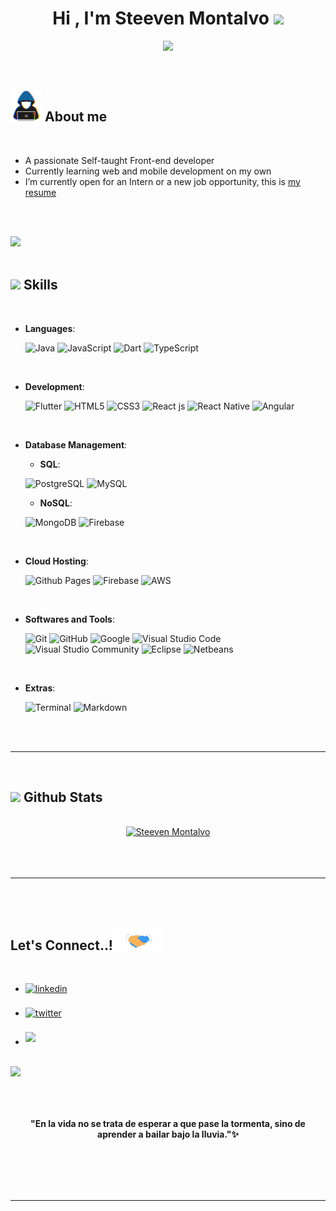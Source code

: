 
<h1 align="center"><b>Hi , I'm Steeven Montalvo </b><img src="https://media.giphy.com/media/hvRJCLFzcasrR4ia7z/giphy.gif" width="35"></h1>

<p align="center">
  <a href="https://github.com/DenverCoder1/readme-typing-svg"><img src="https://readme-typing-svg.herokuapp.com?font=Time+New+Roman&color=cyan&size=25&center=true&vCenter=true&width=600&height=100&lines=Software+Engineer..&hearts;++;Self-taught+Web+and+Mobile+developer;Active+Researcher,;Love+to+learn+new+stuffs..<3"></a>
</p>


<br>



	
## <picture><img src = "https://github.com/0xAbdulKhalid/0xAbdulKhalid/raw/main/assets/mdImages/about_me.gif" width = 50px></picture> **About me**

<!-- <picture> <img align="right" src="https://github.com/0xAbdulKhalid/0xAbdulKhalid/raw/main/assets/mdImages/Right_Side.gif" width = 250px></picture> -->

<br>

- A passionate Self-taught Front-end developer
- Currently learning web and mobile development on my own
- I’m currently open for an Intern or a new job opportunity, this is [my resume](https://utneduec-my.sharepoint.com/:b:/g/personal/simontalvos_utn_edu_ec/Ee_nJOSZ7kVJny3k1Q-Q10wB4z8ApiQ-yDZZQ7aHhqUKfQ?e=yTDWJR)

<br><br>

<img src="https://user-images.githubusercontent.com/73097560/115834477-dbab4500-a447-11eb-908a-139a6edaec5c.gif"><br><br>

## <img src="https://media2.giphy.com/media/QssGEmpkyEOhBCb7e1/giphy.gif?cid=ecf05e47a0n3gi1bfqntqmob8g9aid1oyj2wr3ds3mg700bl&rid=giphy.gif" width ="25"><b> Skills</b>
<br>

<p align="center">

- **Languages**:
    
    ![Java](https://img.shields.io/badge/Java%20-%23E34F26.svg?style=for-the-badge&logo=html5&logoColor=white)
    ![JavaScript](https://img.shields.io/badge/JavaScript%20-%23F7DF1E.svg?style=for-the-badge&logo=javascript&logoColor=black)
    ![Dart](https://img.shields.io/badge/Dart%20-%231572B6.svg?style=for-the-badge&logo=css3&logoColor=white)
    ![TypeScript](https://img.shields.io/badge/TypeScript%20-%23F7DF1E.svg?style=for-the-badge&logo=typescript&logoColor=black)

<br>   
    
- **Development**:


   ![Flutter](https://img.shields.io/badge/Flutter%20-%231572B6.svg?style=for-the-badge&logo=Flutter&logoColor=white)
   ![HTML5](https://img.shields.io/badge/HTML5%20-%23E34F26.svg?style=for-the-badge&logo=html5&logoColor=white)
   ![CSS3](https://img.shields.io/badge/CSS%20-%231572B6.svg?style=for-the-badge&logo=css3&logoColor=white)
   ![React js ](https://img.shields.io/badge/React%20-%231572B6.svg?style=for-the-badge&logo=React&logoColor=white)
   ![React Native](https://img.shields.io/badge/ReactNative%20-%231572B6.svg?style=for-the-badge&logo=React&logoColor=white)
   ![Angular](https://img.shields.io/badge/Angular%20-%23E34F26.svg?style=for-the-badge&logo=Angular&logoColor=white)

   

<br>

- **Database Management**:

  - **SQL**:

   ![PostgreSQL](https://img.shields.io/badge/PostgreSQl%20-%231572B6.svg?style=for-the-badge&logo=postgresql&logoColor=white)
   ![MySQL](https://img.shields.io/badge/MySQL%20-%DEAB1D.svg?style=for-the-badge&logo=mysql&logoColor=white&color=ECAB1D)

  - **NoSQL**:

   ![MongoDB](https://img.shields.io/badge/MongoDB%20-%231572B6.svg?style=for-the-badge&logo=mongodb&logoColor=white&color=3FA073)
   ![Firebase](https://img.shields.io/badge/Firebase%20-%231572B6.svg?style=for-the-badge&logo=firebase&logoColor=white&color=FFA000)

   

<br>

- **Cloud Hosting**:

    ![Github Pages](https://img.shields.io/badge/GitHub%20Pages-%23327FC7.svg?style=for-the-badge&logo=github&logoColor=white)
    ![Firebase](https://img.shields.io/badge/Firebase%20-%231572B6.svg?style=for-the-badge&logo=firebase&logoColor=white&color=FFA000)
    ![AWS](https://img.shields.io/badge/AWS%20-%231572B6.svg?style=for-the-badge&logo=amazon&logoColor=white&color=FFA000)

    
<br>

- **Softwares and Tools**:

    ![Git](https://img.shields.io/badge/git-%23F05033.svg?style=for-the-badge&logo=git&logoColor=white)
    ![GitHub](https://img.shields.io/badge/github-%23121011.svg?style=for-the-badge&logo=github&logoColor=white)
    ![Google](https://img.shields.io/badge/google-%234285F4.svg?style=for-the-badge&logo=google&logoColor=white)
    ![Visual Studio Code](https://img.shields.io/badge/Visual%20Studio%20Code-0078d7.svg?style=for-the-badge&logo=visual-studio-code&logoColor=white)
    ![Visual Studio Community](https://img.shields.io/badge/Visual%20Studio%20Community-FCC624?style=for-the-badge&logo=visual-studio&logoColor=black&color=b079f1)
    ![Eclipse](https://img.shields.io/badge/Eclipse-%FCC624?style=for-the-badge&logo=eclipse&logoColor=white&color=2C2255)
    ![Netbeans](https://img.shields.io/badge/Netbeans-%FCC624?style=for-the-badge&logo=netbeans&logoColor=white&color=2E90E8)

<br>

- **Extras**:

    ![Terminal](https://img.shields.io/badge/Terminal-%23054020?style=for-the-badge&logo=gnu-bash&logoColor=white)
    ![Markdown](https://img.shields.io/badge/markdown-%23000000.svg?style=for-the-badge&logo=markdown&logoColor=white)   


</p>

<br>
<br>

-----

<br>


## <img src="https://media.giphy.com/media/iY8CRBdQXODJSCERIr/giphy.gif" width="35"><b> Github Stats </b>
<br>

<div align="center">
 <!--  <img src="https://github-readme-stats.vercel.app/api?username=0xabdulkhalid&include_all_commits=true&count_private=true&show_icons=true&line_height=20&title_color=7A7ADB&icon_color=2234AE&text_color=D3D3D3&bg_color=0,000000,130F40" width="450"/> -->
<a href="https://github.com/stevenmsd/">
  <img src="https://github-readme-stats.vercel.app/api/top-langs?username=stevenmsd&show_icons=true&locale=en&layout=compact&line_height=20&title_color=5728DC&icon_color=2234AE&text_color=D3D3D3&bg_color=0,000000,130F40" width="376"  alt="Steeven Montalvo"/>

</a>
</div>

<br>
<br>
<br>

-----

<br>
<br>

## <b> Let's Connect..!</b><img src="https://github.com/0xAbdulKhalid/0xAbdulKhalid/raw/main/assets/mdImages/handshake.gif" width ="80">
<br>
<div align='left'>

<ul>

<li>
<a href="https://www.linkedin.com/in/steevenmontalvo" target="_blank">
<img src="https://img.shields.io/badge/linkedin:Steeven Montalvo-%2300acee.svg?color=405DE6&style=for-the-badge&logo=linkedin&logoColor=white" alt=linkedin style="margin-bottom: 5px;"/>
</a>
</li>

<br>

<li>
<a href="https://twitter.com/SteevenMontalvo" target="_blank">
<img src="https://img.shields.io/badge/twitter:Steeven Montalvo-%2300acee.svg?color=1DA1F2&style=for-the-badge&logo=twitter&logoColor=white" alt=twitter style="margin-bottom: 5px;"/>
</a>
</li>

<br>

<li>
<a href="mailto:estywen@gmail.com" target="_blank">
<img src="https://img.shields.io/badge/gmail:Steeven Montalvo-%23EA4335.svg?style=for-the-badge&logo=gmail&logoColor=white" t=mail style="margin-bottom: 5px;" />
</a>
</li>
	
</ul>
</div>

<br>
<img src="https://user-images.githubusercontent.com/73097560/115834477-dbab4500-a447-11eb-908a-139a6edaec5c.gif">
<br>
<br>
<br>

<div align='center'>

## <b>
"En la vida no se trata de esperar a que pase la tormenta, sino de aprender a bailar bajo la lluvia."✨</b>

</div>
<br>
<br>
<br>
<br>

---

<br>

